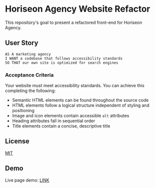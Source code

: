 # Horiseon Agency Website Refactor

This repository's goal to present a refactored front-end for Horiseon Agency.

## User Story

```
AS A marketing agency
I WANT a codebase that follows accessibility standards
SO THAT our own site is optimized for search engines
```

### Acceptance Criteria

Your website must meet accessibility standards. You can achieve this completing the following:

* Semantic HTML elements can be found throughout the source code
* HTML elements follow a logical structure independent of styling and positioning
* Image and icon elements contain accessible `alt` attributes
* Heading attributes fall in sequential order
* Title elements contain a concise, descriptive title




## License

[MIT](https://choosealicense.com/licenses/mit/)


## Demo

Live page demo: [LINK](mattp-edu.github.io/horiseon-refactor)